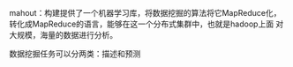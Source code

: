 mahout：构建提供了一个机器学习库，将数据挖掘的算法将它MapReduce化，转化成MapReduce的语言，能够在这一个分布式集群中，也就是hadoop上面 对大规模，海量的数据进行分析。

数据挖掘任务可以分两类：描述和预测